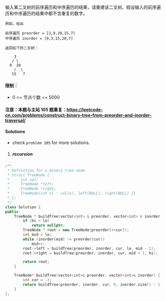 输入某二叉树的前序遍历和中序遍历的结果，请重建该二叉树。假设输入的前序遍历和中序遍历的结果中都不含重复的数字。

 

```
例如，给出

前序遍历 preorder = [3,9,20,15,7]
中序遍历 inorder = [9,3,15,20,7]

返回如下的二叉树：

    3
   / \
  9  20
    /  \
   15   7
   ```

 

#### 限制：

- 0 <= 节点个数 <= 5000

 

#### 注意：本题与主站 105 题重复：https://leetcode-cn.com/problems/construct-binary-tree-from-preorder-and-inorder-traversal/


#### Solutions

- check `problem 105` for more solutions.

1. ##### recursion


```c++
/**
 * Definition for a binary tree node.
 * struct TreeNode {
 *     int val;
 *     TreeNode *left;
 *     TreeNode *right;
 *     TreeNode(int x) : val(x), left(NULL), right(NULL) {}
 * };
 */
class Solution {
public:
    TreeNode * buildTree(vector<int> & preorder, vector<int> & inorder, int & cur, int lo, int hi) {
        if (hi < lo)
            return nullptr;
        TreeNode * root = new TreeNode(preorder[++cur]);
        int mid = lo;
        while (inorder[mid] != preorder[cur])
            mid++;
        root->left = buildTree(preorder, inorder, cur, lo, mid - 1);
        root->right = buildTree(preorder, inorder, cur, mid + 1, hi);

        return root;
    }

    TreeNode* buildTree(vector<int>& preorder, vector<int>& inorder) {
        int cur = -1;
        return buildTree(preorder, inorder, cur, 0, inorder.size() - 1);
    }
};
```